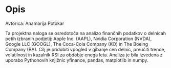 # Opis

Avtorica: Anamarija Potokar

Ta projektna naloga se osredotoča na analizo finančnih podatkov o delnicah petih izbranih podjetij: Apple Inc. (AAPL), Nvidia Corporation (NVDA), Google LLC (GOOGL), The Coca-Cola Company (KO) in The Boeing Company (BA). Cilj je pridobiti vpogled v gibanje cen delnic, preučiti trende, volatilnost in kazalnik RSI za obdobje enega leta. Analiza je bila izvedena z uporabo Pythonovih knjižnic yfinance, pandas, matplotlib in numpy.


